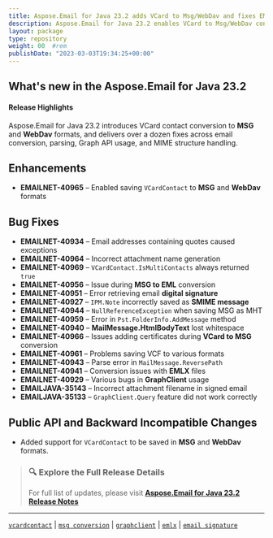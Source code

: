 ```yaml
---
title: Aspose.Email for Java 23.2 adds VCard to Msg/WebDav and fixes EML/Graph issues
description: Aspose.Email for Java 23.2 enables VCard to Msg/WebDav conversion and resolves bugs in EMLX, signatures, GraphClient, attachments, and HTML body content.
layout: package
type: repository
weight: 00	#rem
publishDate: "2023-03-03T19:34:25+00:00"
---
```


## What's new in the Aspose.Email for Java 23.2

#### Release Highlights

Aspose.Email for Java 23.2 introduces VCard contact conversion to **MSG** and **WebDav** formats, and delivers over a dozen fixes across email conversion, parsing, Graph API usage, and MIME structure handling.

## Enhancements

- **EMAILNET-40965** – Enabled saving `VCardContact` to **MSG** and **WebDav** formats

## Bug Fixes

- **EMAILNET-40934** – Email addresses containing quotes caused exceptions  
- **EMAILNET-40964** – Incorrect attachment name generation  
- **EMAILNET-40969** – `VCardContact.IsMultiContacts` always returned `true`  
- **EMAILNET-40956** – Issue during **MSG to EML** conversion  
- **EMAILNET-40951** – Error retrieving email **digital signature**  
- **EMAILNET-40927** – `IPM.Note` incorrectly saved as **SMIME message**  
- **EMAILNET-40944** – `NullReferenceException` when saving MSG as MHT  
- **EMAILNET-40959** – Error in `Pst.FolderInfo.AddMessage` method  
- **EMAILNET-40940** – **MailMessage.HtmlBodyText** lost whitespace  
- **EMAILNET-40966** – Issues adding certificates during **VCard to MSG** conversion  
- **EMAILNET-40961** – Problems saving VCF to various formats  
- **EMAILNET-40943** – Parse error in `MailMessage.ReversePath`  
- **EMAILNET-40941** – Conversion issues with **EMLX** files  
- **EMAILNET-40929** – Various bugs in **GraphClient** usage  
- **EMAILJAVA-35143** – Incorrect attachment filename in signed email  
- **EMAILJAVA-35133** – `GraphClient.Query` feature did not work correctly

## Public API and Backward Incompatible Changes

- Added support for `VCardContact` to be saved in **MSG** and **WebDav** formats.

> ### 🔍 Explore the Full Release Details
>
> For full list of updates, please visit **[Aspose.Email for Java 23.2 Release Notes](https://releases.aspose.com/email/java/release-notes/2023/aspose-email-for-java-23-2-release-notes/)**

---

[`vcardcontact`](https://search.aspose.com/q/vcardcontact.html) | [`msg conversion`](https://search.aspose.com/q/msg-conversion.html) | [`graphclient`](https://search.aspose.com/q/graphclient.html) | [`emlx`](https://search.aspose.com/q/emlx.html) | [`email signature`](https://search.aspose.com/q/email-signature.html)
